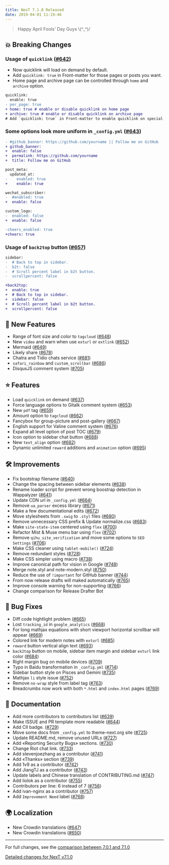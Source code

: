 ```yaml
---
title: NexT 7.1.0 Released
date: 2019-04-01 11:19:46
---
```


> Happy April Fools' Day Guys \\(^_^)/

## 💥 Breaking Changes

### Usage of `quicklink` ([#642](https://github.com/theme-next/hexo-theme-next/pull/642))

- Now quicklink will load on demand by default.
- Add `quicklink: true` in Front-matter for those pages or posts you want.
- Home page and archive page can be controlled through `home` and `archive` option.

```diff
quicklink:
  enable: true
- per_page: true
+ home: true # enable or disable quicklink on home page
+ archive: true # enable or disable quicklink on archive page
# Add `quicklink: true` in Front-matter to enable quicklink on special page or post
```
### Some options look more uniform in `_config.yml` ([#643](https://github.com/theme-next/hexo-theme-next/pull/643))

```diff
- #github_banner: https://github.com/yourname || Follow me on GitHub
+ github_banner:
+  enable: false
+  permalink: https://github.com/yourname
+  title: Follow me on GitHub

post_meta:
  updated_at:
-    enabled: true
+    enable: true

wechat_subscriber:
-  #enabled: true
+  enable: false

custom_logo:
-  enabled: false
+  enable: false

-cheers_enabled: true
+cheers: true
```

### Usage of `back2top` button ([#657](https://github.com/theme-next/hexo-theme-next/pull/657))

```diff
sidebar:
-  # Back to top in sidebar.
-  b2t: false
-  # Scroll percent label in b2t button.
-  scrollpercent: false
```

```diff
+back2top:
+  enable: true
+  # Back to top in sidebar.
+  sidebar: false
+  # Scroll percent label in b2t button.
+  scrollpercent: false
```

## 🌟 New Features

- Range of font size and color to `tagcloud` ([#648](https://github.com/theme-next/hexo-theme-next/pull/648))
- New `video` and warn when use `exturl` or `extlink` ([#652](https://github.com/theme-next/hexo-theme-next/pull/652))
- Mermaid ([#649](https://github.com/theme-next/hexo-theme-next/pull/649))
- Likely share ([#678](https://github.com/theme-next/hexo-theme-next/pull/678))
- Chatra and Tidio chats service ([#681](https://github.com/theme-next/hexo-theme-next/pull/681))
- `safari_rainbow` and `custom_scrollbar` ([#686](https://github.com/theme-next/hexo-theme-next/pull/686))
- DisqusJS comment system ([#705](https://github.com/theme-next/hexo-theme-next/pull/705))

## ⭐ Features

- Load `quicklink` on demand ([#637](https://github.com/theme-next/hexo-theme-next/pull/637))
- Force language options to Gitalk comment system ([#653](https://github.com/theme-next/hexo-theme-next/pull/653))
- New `pdf` tag ([#659](https://github.com/theme-next/hexo-theme-next/pull/659))
- Amount option to `tagcloud` ([#662](https://github.com/theme-next/hexo-theme-next/pull/662))
- Fancybox for group-picture and post-gallery ([#667](https://github.com/theme-next/hexo-theme-next/pull/667))
- English support for Valine comment system ([#676](https://github.com/theme-next/hexo-theme-next/pull/676))
- Expand all level option of post TOC ([#679](https://github.com/theme-next/hexo-theme-next/pull/679))
- Icon option to sidebar chat button ([#688](https://github.com/theme-next/hexo-theme-next/pull/688))
- New `text_align` option ([#682](https://github.com/theme-next/hexo-theme-next/pull/682))
- Dynamic unlimited `reward` additions and `animation` option ([#695](https://github.com/theme-next/hexo-theme-next/pull/695))

## 🛠 Improvements

- Fix bootstrap filename ([#640](https://github.com/theme-next/hexo-theme-next/pull/640))
- Change the spacing between sidebar elements ([#638](https://github.com/theme-next/hexo-theme-next/pull/638))
- Rename loader script for prevent wrong boostrap detection in Wappalyzer ([#641](https://github.com/theme-next/hexo-theme-next/pull/641))
- Update CDN url in `_config.yml` ([#664](https://github.com/theme-next/hexo-theme-next/pull/664))
- Remove `ua_parser` excess library ([#671](https://github.com/theme-next/hexo-theme-next/pull/671))
- Make a few documentational edits ([#672](https://github.com/theme-next/hexo-theme-next/pull/672))
- Move stylesheets from `.swig` to `.styl` files ([#680](https://github.com/theme-next/hexo-theme-next/pull/680))
- Remove unnecessary CSS prefix & Update normalize.css ([#683](https://github.com/theme-next/hexo-theme-next/pull/683))
- Make `site-state-item` centered using `flex` ([#700](https://github.com/theme-next/hexo-theme-next/pull/700))
- Refactor Mist & Muse menu bar using `flex` ([#702](https://github.com/theme-next/hexo-theme-next/pull/702))
- Remove `qihu_site_verification` and move some options to `SEO Settings` ([#706](https://github.com/theme-next/hexo-theme-next/pull/706))
- Make CSS cleaner using `tablet-mobile()` ([#724](https://github.com/theme-next/hexo-theme-next/pull/724))
- Remove redundant styles ([#728](https://github.com/theme-next/hexo-theme-next/pull/728))
- Make CSS simpler using macro ([#738](https://github.com/theme-next/hexo-theme-next/pull/738))
- Improve canonical path for vision in Google ([#748](https://github.com/theme-next/hexo-theme-next/pull/748))
- Merge note.styl and note-modern.styl ([#750](https://github.com/theme-next/hexo-theme-next/pull/750))
- Reduce the use of `!important` for GitHub banner ([#744](https://github.com/theme-next/hexo-theme-next/pull/744))
- From now release drafts will maked automatically ([#765](https://github.com/theme-next/hexo-theme-next/pull/765))
- Improve console warning for non-supporting ([#766](https://github.com/theme-next/hexo-theme-next/pull/766))
- Change comparison for Release Drafter Bot

## 🐞 Bug Fixes

- Diff code hightlight problem ([#665](https://github.com/theme-next/hexo-theme-next/pull/665))
- Lost `tracking_id` in `google_analytics` ([#668](https://github.com/theme-next/hexo-theme-next/pull/668))
- For long mathjax equations with short viewport horizontal scrollbar will appear ([#669](https://github.com/theme-next/hexo-theme-next/pull/669))
- Colored link for modern notes with `exturl` ([#685](https://github.com/theme-next/hexo-theme-next/pull/685))
- `reward` button vertical align text ([#693](https://github.com/theme-next/hexo-theme-next/pull/693))
- `back2top` button on mobile, sidebar item margin and sidebar `exturl` link color ([#684](https://github.com/theme-next/hexo-theme-next/pull/684))
- Right margin bug on mobile devices ([#709](https://github.com/theme-next/hexo-theme-next/pull/709))
- Typo in Baidu transformation in `_config.yml` ([#714](https://github.com/theme-next/hexo-theme-next/pull/714))
- Sidebar button style on Pisces and Gemini ([#735](https://github.com/theme-next/hexo-theme-next/pull/735))
- Mathjax `li` style issue ([#752](https://github.com/theme-next/hexo-theme-next/pull/752))
- Remove `no-wrap` style from label tag ([#763](https://github.com/theme-next/hexo-theme-next/pull/763))
- Breadcrumbs now work with both `*.html` and `index.html` pages ([#769](https://github.com/theme-next/hexo-theme-next/pull/769))

## 📖 Documentation

- Add more contributors to contributors list ([#639](https://github.com/theme-next/hexo-theme-next/pull/639))
- Make ISSUE and PR template more readable ([#644](https://github.com/theme-next/hexo-theme-next/pull/644))
- Add CII badge. ([#729](https://github.com/theme-next/hexo-theme-next/pull/729))
- Move some docs from `_config.yml` to theme-next.org site ([#725](https://github.com/theme-next/hexo-theme-next/pull/725))
- Update README.md, remove unused URLs ([#727](https://github.com/theme-next/hexo-theme-next/pull/727))
- Add «Reporting Security Bugs» sections. ([#730](https://github.com/theme-next/hexo-theme-next/pull/730))
- Change Riot chat link. ([#733](https://github.com/theme-next/hexo-theme-next/pull/733))
- Add stevenjoezhang as a contributor ([#741](https://github.com/theme-next/hexo-theme-next/pull/741))
- Add «Thanks» section ([#739](https://github.com/theme-next/hexo-theme-next/pull/739))
- Add 1v9 as a contributor ([#742](https://github.com/theme-next/hexo-theme-next/pull/742))
- Add JiangTJ as a contributor ([#743](https://github.com/theme-next/hexo-theme-next/pull/743))
- Update labels and Chinese translation of CONTRIBUTING.md ([#747](https://github.com/theme-next/hexo-theme-next/pull/747))
- Add liolok as a contributor ([#755](https://github.com/theme-next/hexo-theme-next/pull/755))
- Contributors per line: 6 instead of 7 ([#756](https://github.com/theme-next/hexo-theme-next/pull/756))
- Add ivan-nginx as a contributor ([#757](https://github.com/theme-next/hexo-theme-next/pull/757))
- Add `Improvement Need` label ([#768](https://github.com/theme-next/hexo-theme-next/pull/768))

## 🌍 Localization

- New Crowdin translations ([#647](https://github.com/theme-next/hexo-theme-next/pull/647))
- New Crowdin translations ([#650](https://github.com/theme-next/hexo-theme-next/pull/650))

***

For full changes, see the [comparison between 7.0.1 and 7.1.0](https://github.com/theme-next/hexo-theme-next/compare/v7.0.1...v7.1.0)


[Detailed changes for NexT v7.1.0](https://github.com/theme-next/hexo-theme-next/releases/tag/v7.1.0)
